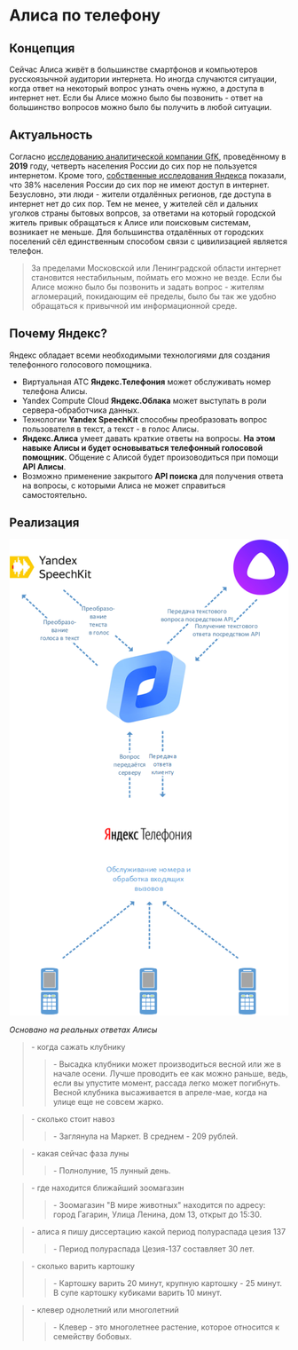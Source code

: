 # Алиса по телефону

## Концепция

Сейчас Алиса живёт в большинстве смартфонов и компьютеров русскоязычной аудитории интернета. Но иногда случаются ситуации, когда ответ на некоторый вопрос узнать очень нужно, а доступа в интернет нет. Если бы Алисе можно было бы позвонить - ответ на большинство вопросов можно было бы получить в любой ситуации.

## Актуальность

Согласно [исследованию аналитической компании GfK](https://www.gfk.com/ru/press/issledovanie-gfk-proniknovenie-interneta-v-rossii), проведённому в **2019** году, четверть населения России до сих пор не пользуется интернетом. Кроме того, [собственные исследования Яндекса](https://yandex.ru/company/researches/2016/ya_internet_regions_2016) показали, что 38% населения России до сих пор не имеют доступ в интернет. Безусловно, эти люди - жители отдалённых регионов, где доступа в интернет нет до сих пор. Тем не менее, у жителей сёл и дальних уголков страны бытовых вопрсов, за ответами на который городской житель привык обращаться к Алисе или поисковым системам, возникает не меньше. Для большинства отдалённых от городских поселений сёл единственным способом связи с цивилизацией является телефон.

> За пределами Московской или Ленинградской области интернет становится нестабильным, поймать его можно не везде. Если бы Алисе можно было бы позвонить и задать вопрос - жителям агломераций, покидающим её пределы, было бы так же удобно обращаться к привычной им информационной среде.

## Почему Яндекс?

Яндекс обладает всеми необходимыми технологиями для создания телефонного голосового помощника.

* Виртуальная АТС **Яндекс.Телефония** может обслуживать номер телефона Алисы.
* Yandex Compute Cloud **Яндекс.Облака** может выступать в роли сервера-обработчика данных.
* Технологии **Yandex SpeechKit** способны преобразовать вопрос пользователя в текст, а текст - в голос Алисы.
* **Яндекс.Алиса** умеет давать краткие ответы на вопросы. **На этом навыке Алисы и будет основываться телефонный голосовой помощник.** Общение с Алисой будет произоводиться при помощи **API Алисы**.
* Возможно применение закрытого **API поиска** для получения ответа на вопросы, с которыми Алиса не может справиться самостоятельно.

## Реализация

<p align="center">
  <img src="img/scheme.png" alt="scheme"/>
</p>


*Основано на реальных ответах Алисы*

>\- когда сажать клубнику
>
>>\- Высадка клубники может производиться весной или же в начале осени. Лучше проводить ее как можно раньше, ведь, если вы упустите момент, рассада легко может погибнуть. Весной клубника высаживается в апреле-мае, когда на улице еще не совсем жарко.


>\- сколько стоит навоз
>
>>\- Заглянула на Маркет. В среднем - 209 рублей.


>\- какая сейчас фаза луны
>
>>\- Полнолуние, 15 лунный день.


>\- где находится ближайший зоомагазин
>
>>\- Зоомагазин "В мире животных" находится по адресу: город Гагарин, Улица Ленина, дом 13, открыт до 15:30.


>\- алиса я пишу диссертацию какой период полураспада цезия 137
>
>>\- Период полураспада Цезия-137 составляет 30 лет.


>\- сколько варить картошку
>
>>\- Картошку варить 20 минут, крупную картошку - 25 минут. В супе картошку кубиками варить 10 минут.


>\- клевер однолетний или многолетний
>
>>\- Клевер - это многолетнее растение, которое относится к семейству бобовых.
